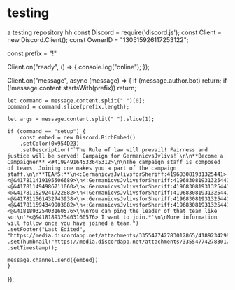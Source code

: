 # testing
a testing repository
hh
const Discord = require('discord.js');
const Client = new Discord.Client();
const OwnerID = "130515926117253122";

const prefix = "!"

Client.on("ready", () => {
	console.log("online");
});

Client.on("message", async (message) => {
	if (message.author.bot) return;
	if (!message.content.startsWith(prefix)) return;

	let command = message.content.split(" ")[0];
	command = command.slice(prefix.length);

	let args = message.content.split(" ").slice(1);

	if (command == "setup") {
		const embed = new Discord.RichEmbed()
		.setColor(0x954D23)
		.setDescription("`The Rule of law will prevail! Fairness and justice will be served! Campaign for GermanicvsJvlivs!`\n\n**Become a Campaigner** <#419949164533645312>\n\nThe campaign staff is composed of teams. Joining one makes you a part of the campaign staff.\n\n**TEAMS:**\n<:GermanicvsJvlivsforSheriff:419683081931325441> <@&417811419195506689>\n<:GermanicvsJvlivsforSheriff:419683081931325441> <@&417811494986711060>\n<:GermanicvsJvlivsforSheriff:419683081931325441> <@&417811529241722882>\n<:GermanicvsJvlivsforSheriff:419683081931325441> <@&417811561432743938>\n<:GermanicvsJvlivsforSheriff:419683081931325441> <@&417811594349903882>\n<:GermanicvsJvlivsforSheriff:419683081931325441> <@&418189325403160576>\n\nYou can ping the leader of that team like so:\n'*<@&418189325403160576> I want to join.*'\n\nMore information will follow once you have joined a team.")
    .setFooter("Last Edited", "https://media.discordapp.net/attachments/335547742783012865/418923429874368523/2ndgerm1.png")
    .setThumbnail("https://media.discordapp.net/attachments/335547742783012865/418923429874368523/2ndgerm1.png")
    .setTimestamp();

    message.channel.send({embed})
	}

});
